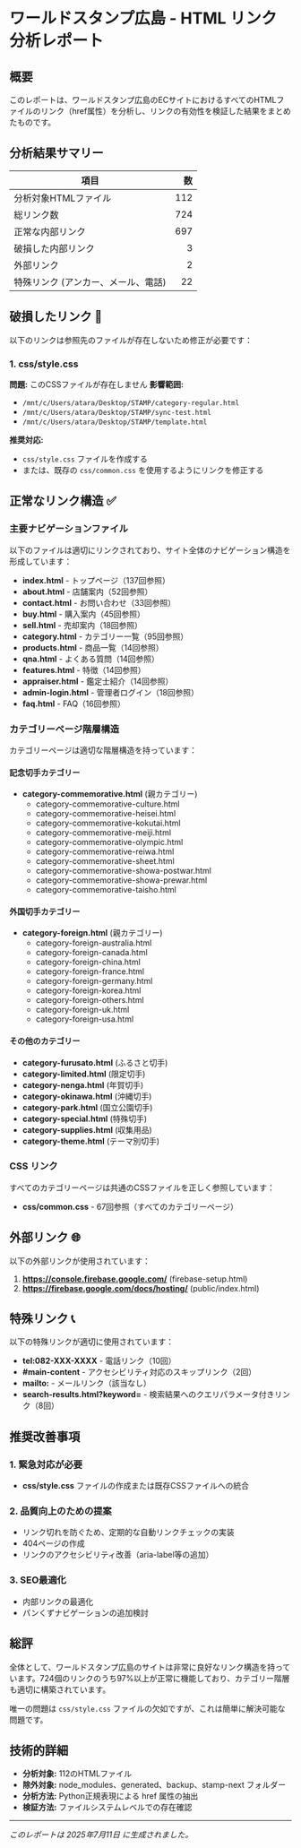 # ワールドスタンプ広島 - HTML リンク分析レポート

## 概要
このレポートは、ワールドスタンプ広島のECサイトにおけるすべてのHTMLファイルのリンク（href属性）を分析し、リンクの有効性を検証した結果をまとめたものです。

## 分析結果サマリー

| 項目 | 数 |
|------|----:|
| 分析対象HTMLファイル | 112 |
| 総リンク数 | 724 |
| 正常な内部リンク | 697 |
| 破損した内部リンク | 3 |
| 外部リンク | 2 |
| 特殊リンク (アンカー、メール、電話) | 22 |

## 破損したリンク 🔴

以下のリンクは参照先のファイルが存在しないため修正が必要です：

### 1. css/style.css
**問題:** このCSSファイルが存在しません
**影響範囲:**
- `/mnt/c/Users/atara/Desktop/STAMP/category-regular.html`
- `/mnt/c/Users/atara/Desktop/STAMP/sync-test.html`
- `/mnt/c/Users/atara/Desktop/STAMP/template.html`

**推奨対応:**
- `css/style.css` ファイルを作成する
- または、既存の `css/common.css` を使用するようにリンクを修正する

## 正常なリンク構造 ✅

### 主要ナビゲーションファイル
以下のファイルは適切にリンクされており、サイト全体のナビゲーション構造を形成しています：

- **index.html** - トップページ（137回参照）
- **about.html** - 店舗案内（52回参照）
- **contact.html** - お問い合わせ（33回参照）
- **buy.html** - 購入案内（45回参照）
- **sell.html** - 売却案内（18回参照）
- **category.html** - カテゴリー一覧（95回参照）
- **products.html** - 商品一覧（14回参照）
- **qna.html** - よくある質問（14回参照）
- **features.html** - 特徴（14回参照）
- **appraiser.html** - 鑑定士紹介（14回参照）
- **admin-login.html** - 管理者ログイン（18回参照）
- **faq.html** - FAQ（16回参照）

### カテゴリーページ階層構造
カテゴリーページは適切な階層構造を持っています：

#### 記念切手カテゴリー
- **category-commemorative.html** (親カテゴリー)
  - category-commemorative-culture.html
  - category-commemorative-heisei.html
  - category-commemorative-kokutai.html
  - category-commemorative-meiji.html
  - category-commemorative-olympic.html
  - category-commemorative-reiwa.html
  - category-commemorative-sheet.html
  - category-commemorative-showa-postwar.html
  - category-commemorative-showa-prewar.html
  - category-commemorative-taisho.html

#### 外国切手カテゴリー
- **category-foreign.html** (親カテゴリー)
  - category-foreign-australia.html
  - category-foreign-canada.html
  - category-foreign-china.html
  - category-foreign-france.html
  - category-foreign-germany.html
  - category-foreign-korea.html
  - category-foreign-others.html
  - category-foreign-uk.html
  - category-foreign-usa.html

#### その他のカテゴリー
- **category-furusato.html** (ふるさと切手)
- **category-limited.html** (限定切手)
- **category-nenga.html** (年賀切手)
- **category-okinawa.html** (沖縄切手)
- **category-park.html** (国立公園切手)
- **category-special.html** (特殊切手)
- **category-supplies.html** (収集用品)
- **category-theme.html** (テーマ別切手)

### CSS リンク
すべてのカテゴリーページは共通のCSSファイルを正しく参照しています：
- **css/common.css** - 67回参照（すべてのカテゴリーページ）

## 外部リンク 🌐

以下の外部リンクが使用されています：

1. **https://console.firebase.google.com/** (firebase-setup.html)
2. **https://firebase.google.com/docs/hosting/** (public/index.html)

## 特殊リンク 📞

以下の特殊リンクが適切に使用されています：

- **tel:082-XXX-XXXX** - 電話リンク（10回）
- **#main-content** - アクセシビリティ対応のスキップリンク（2回）
- **mailto:** - メールリンク（該当なし）
- **search-results.html?keyword=** - 検索結果へのクエリパラメータ付きリンク（8回）

## 推奨改善事項

### 1. 緊急対応が必要
- **css/style.css** ファイルの作成または既存CSSファイルへの統合

### 2. 品質向上のための提案
- リンク切れを防ぐため、定期的な自動リンクチェックの実装
- 404ページの作成
- リンクのアクセシビリティ改善（aria-label等の追加）

### 3. SEO最適化
- 内部リンクの最適化
- パンくずナビゲーションの追加検討

## 総評

全体として、ワールドスタンプ広島のサイトは非常に良好なリンク構造を持っています。724個のリンクのうち97%以上が正常に機能しており、カテゴリー階層も適切に構築されています。

唯一の問題は `css/style.css` ファイルの欠如ですが、これは簡単に解決可能な問題です。

## 技術的詳細

- **分析対象:** 112のHTMLファイル
- **除外対象:** node_modules、generated、backup、stamp-next フォルダー
- **分析方法:** Python正規表現による href 属性の抽出
- **検証方法:** ファイルシステムレベルでの存在確認

---

*このレポートは 2025年7月11日 に生成されました。*